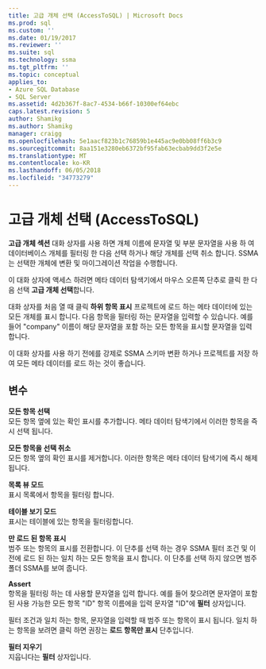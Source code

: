 ```yaml
---
title: 고급 개체 선택 (AccessToSQL) | Microsoft Docs
ms.prod: sql
ms.custom: ''
ms.date: 01/19/2017
ms.reviewer: ''
ms.suite: sql
ms.technology: ssma
ms.tgt_pltfrm: ''
ms.topic: conceptual
applies_to:
- Azure SQL Database
- SQL Server
ms.assetid: 4d2b367f-8ac7-4534-b66f-10300ef64ebc
caps.latest.revision: 5
author: Shamikg
ms.author: Shamikg
manager: craigg
ms.openlocfilehash: 5e1aacf823b1c76859b1e445ac9e0bb08ff6b3c9
ms.sourcegitcommit: 8aa151e3280eb6372bf95fab63ecbab9dd3f2e5e
ms.translationtype: MT
ms.contentlocale: ko-KR
ms.lasthandoff: 06/05/2018
ms.locfileid: "34773279"
---
```

# <a name="advanced-object-selection--accesstosql"></a>고급 개체 선택 (AccessToSQL)
**고급 개체 섹션** 대화 상자를 사용 하면 개체 이름에 문자열 및 부분 문자열을 사용 하 여 데이터베이스 개체를 필터링 한 다음 선택 하거나 해당 개체를 선택 취소 합니다. SSMA는 선택한 개체에 변환 및 마이그레이션 작업을 수행합니다.  
  
이 대화 상자에 액세스 하려면 메타 데이터 탐색기에서 마우스 오른쪽 단추로 클릭 한 다음 선택 **고급 개체 선택**합니다.  
  
대화 상자를 처음 열 때 클릭 **하위 항목 표시** 프로젝트에 로드 하는 메타 데이터에 있는 모든 개체를 표시 합니다. 다음 항목을 필터링 하는 문자열을 입력할 수 있습니다. 예를 들어 "company" 이름이 해당 문자열을 포함 하는 모든 항목을 표시할 문자열을 입력 합니다.  
  
이 대화 상자를 사용 하기 전에를 강제로 SSMA 스키마 변환 하거나 프로젝트를 저장 하 여 모든 메타 데이터를 로드 하는 것이 좋습니다.  
  
## <a name="options"></a>변수  
**모든 항목 선택**  
모든 항목 옆에 있는 확인 표시를 추가합니다. 메타 데이터 탐색기에서 이러한 항목을 즉시 선택 됩니다.  
  
**모든 항목을 선택 취소**  
모든 항목 옆의 확인 표시를 제거합니다. 이러한 항목은 메타 데이터 탐색기에 즉시 해제 됩니다.  
  
**목록 뷰 모드**  
표시 목록에서 항목을 필터링 합니다.  
  
**테이블 보기 모드**  
표시는 테이블에 있는 항목을 필터링합니다.  
  
**만 로드 된 항목 표시**  
범주 또는 항목의 표시를 전환합니다. 이 단추를 선택 하는 경우 SSMA 필터 조건 및 이전에 로드 된 하는 일치 하는 모든 항목을 표시 합니다. 이 단추를 선택 하지 않으면 범주 폴더 SSMA를 보여 줍니다.  
  
**Assert**  
항목을 필터링 하는 데 사용할 문자열을 입력 합니다. 예를 들어 찾으려면 문자열이 포함 된 사용 가능한 모든 항목 "ID" 항목 이름에을 입력 문자열 "ID"에 **필터** 상자입니다.  
  
필터 조건과 일치 하는 항목, 문자열을 입력할 때 범주 또는 항목이 표시 됩니다. 일치 하는 항목을 보려면 클릭 하면 권장는 **로드 항목만 표시** 단추입니다.  
  
**필터 지우기**  
지웁니다는 **필터** 상자입니다.  
  
